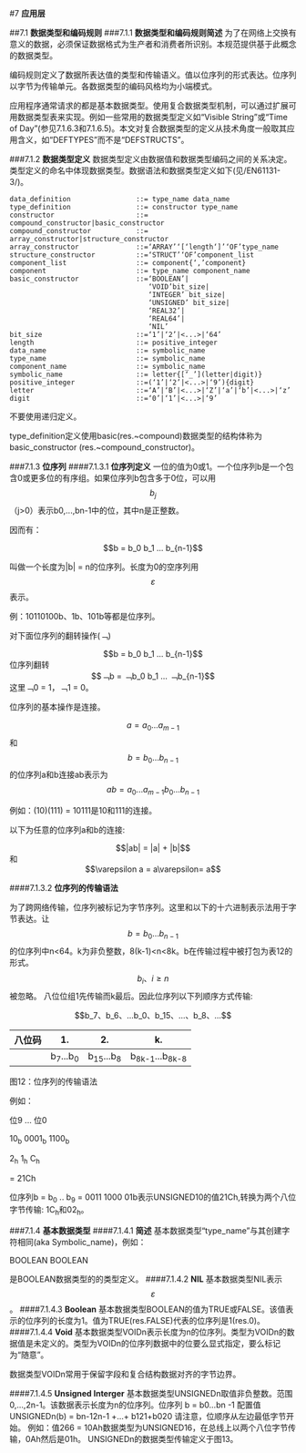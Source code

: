 #7 **应用层**

##7.1 **数据类型和编码规则**
###7.1.1 **数据类型和编码规则简述**
为了在网络上交换有意义的数据，必须保证数据格式为生产者和消费者所识别。本规范提供基于此概念的数据类型。

编码规则定义了数据所表达值的类型和传输语义。值以位序列的形式表达。位序列以字节为传输单元。各数据类型的编码风格均为小端模式。

应用程序通常请求的都是基本数据类型。使用复合数据类型机制，可以通过扩展可用数据类型表来实现。例如一些常用的数据类型定义如“Visible String”或“Time of Day”(参见7.1.6.3和7.1.6.5)。本文对复合数据类型的定义从技术角度一般取其应用含义，如“DEFTYPES”而不是“DEFSTRUCTS”。

###7.1.2 **数据类型定义**
数据类型定义由数据值和数据类型编码之间的关系决定。类型定义的命名中体现数据类型。数据语法和数据类型定义如下(见/EN61131-3/)。

    data_definition                ::= type_name data_name
    type_definition                ::= constructor type_name
    constructor                    ::= compound_constructor|basic_constructor
    compound_constructor           ::= array_constructor|structure_constructor
    array_constructor              ::=‘ARRAY’‘[‘length‘]’‘OF’type_name 
    structure_constructor          ::=‘STRUCT’‘OF’component_list
    component_list                 ::= component{‘,’component}
    component                      ::= type_name component_name
    basic_constructor              ::=‘BOOLEAN’|
                                      ‘VOID’bit_size|
                                      ‘INTEGER’ bit_size|
                                      ‘UNSIGNED’ bit_size|
                                      ‘REAL32’|
                                      ‘REAL64’|
                                      ‘NIL’
    bit_size                       ::=‘1’|‘2’|<...>|‘64’
    length                         ::= positive_integer
    data_name                      ::= symbolic_name
    type_name                      ::= symbolic_name
    component_name                 ::= symbolic_name
    symbolic_name                  ::= letter{[‘_’](letter|digit)}
    positive_integer               ::=(‘1’|‘2’|<...>|‘9’){digit}
    letter                         ::=‘A’|‘B’|<...>|‘Z’|‘a’|‘b’|<...>|‘z’
    digit                          ::=‘0’|‘1’|<...>|‘9’
 
不要使用递归定义。

type_definition定义使用basic(res.~compound)数据类型的结构体称为basic_constructor (res.~compound_constructor)。

###7.1.3 **位序列**
####7.1.3.1 **位序列定义**
一位的值为0或1。一个位序列b是一个包含0或更多位的有序组。如果位序列b包含多于0位，可以用$$b_j$$（j>0）表示b0,...,bn-1中的位，其中n是正整数。
 
因而有：

<center>$$b = b_0 b_1 ... b_{n-1}$$</center>

叫做一个长度为|b| = n的位序列。长度为0的空序列用$$\varepsilon$$表示。

例：10110100b、1b、101b等都是位序列。

对下面位序列的翻转操作(﹁)

<center>$$b = b_0 b_1 ... b_{n-1}$$</center>
位序列翻转
<center>$$﹁b = ﹁b_0 b_1 ... ﹁b_{n-1}$$</center>
这里﹁0 = 1，﹁1 = 0。

位序列的基本操作是连接。

$$a = a_0 ... a_{m-1}$$和$$b = b_0 ... b_{n-1}$$的位序列a和b连接ab表示为
$$ab = a_0 ... a_{m-1} b_0 ... b_{n-1}$$

例如：(10)(111) = 10111是10和111的连接。

以下为任意的位序列a和b的连接:

<center>$$|ab| = |a| + |b|$$</center>
和
<center>$$\varepsilon a = a\varepsilon= a$$</center>

####7.1.3.2 **位序列的传输语法**

为了跨网络传输，位序列被标记为字节序列。这里和以下的十六进制表示法用于字节表达。让$$b = b_0 ...b_{n-1}$$的位序列中n<64。k为非负整数，8(k-1)<n<8k。b在传输过程中被打包为表12的形式。 $$b_i、i\geq n$$被忽略。
八位位组1先传输而k最后。因此位序列以下列顺序方式传输:
<center>$$b_7、b_6、...b_0、b_15、...、b_8、...$$</center>

| **八位码** | **1.** | **2.** | **k.** |
| -- | -- | -- | -- |
|  | b<sub>7</sub>...b<sub>0</sub> | b<sub>15</sub>...b<sub>8</sub> | b<sub>8k-1</sub>...b<sub>8k-8</sub> |

图12：位序列的传输语法

例如：

位9     ...     位0

10<sub>b</sub>  0001<sub>b</sub>   1100<sub>b</sub>

2<sub>h</sub>      1<sub>h</sub>      C<sub>h</sub>

 = 21Ch

位序列b = b<sub>0</sub> .. b<sub>9</sub> = 0011 1000 01b表示UNSIGNED10的值21Ch,转换为两个八位字节传输:
1C<sub>h</sub>和02<sub>h</sub>。

###7.1.4 **基本数据类型**
####7.1.4.1 **简述**
基本数据类型“type_name”与其创建字符相同(aka Symbolic_name)，例如：

BOOLEAN  BOOLEAN

是BOOLEAN数据类型的的类型定义。
####7.1.4.2 **NIL**
基本数据类型NIL表示$$\varepsilon$$。
####7.1.4.3 **Boolean**
基本数据类型BOOLEAN的值为TRUE或FALSE。该值表示的位序列的长度为1。值为TRUE(res.FALSE)代表的位序列是1(res.0)。
####7.1.4.4 **Void**
基本数据类型VOIDn表示长度为n的位序列。类型为VOIDn的数据值是未定义的。类型为VOIDn的位序列数据中的位要么显式指定，要么标记为“随意”。

数据类型VOIDn常用于保留字段和复合结构数据对齐的字节边界。

####7.1.4.5 **Unsigned Interger**
基本数据类型UNSIGNEDn取值非负整数。范围0,...,2n-1。该数据表示长度为n的位序列。位序列
b  = b0...bn -1
配置值
UNSIGNEDn(b) = bn-12n-1 +...+ b121+b020
请注意，位顺序从左边最低字节开始。
例如：值266 = 10Ah数据类型为UNSIGNED16，在总线上以两个八位字节传输，0Ah然后是01h。
UNSIGNEDn的数据类型传输定义于图13。

